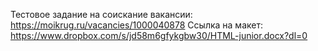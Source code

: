 Тестовое задание на соискание вакансии: https://moikrug.ru/vacancies/1000040878
Ссылка на макет: https://www.dropbox.com/s/jd58m6gfykgbw30/HTML-junior.docx?dl=0
